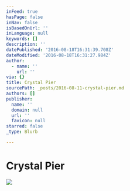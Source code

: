 ```yaml
---
inFeed: true
hasPage: false
inNav: false
isBasedOnUrl: ''
inLanguage: null
keywords: []
description: ''
datePublished: '2016-08-18T16:31:39.708Z'
dateModified: '2016-08-18T16:31:27.984Z'
author:
  - name: ''
    url: ''
via: {}
title: Crystal Pier
sourcePath: _posts/2016-08-11-crystal-pier.md
authors: []
publisher:
  name: ''
  domain: null
  url: ''
  favicon: null
starred: false
_type: Blurb

---
```

# Crystal Pier
![](https://the-grid-user-content.s3-us-west-2.amazonaws.com/64c2fc22-7645-4601-a33d-230a297372b1.jpg)